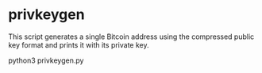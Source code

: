 # privkeygen
This script generates a single Bitcoin address using the compressed public key format and prints it with its private key.


python3 privkeygen.py


